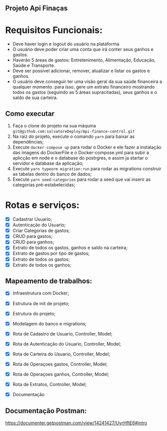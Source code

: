 ## Projeto Api Finaças

# Requisitos Funcionais:

- Deve haver login e logout do usuário na plataforma
- O usuário deve poder criar uma conta que irá conter seus ganhos e gastos.
- Haverão 5 áreas de gastos: Entretenimento, Alimentação, Educação, Saúde e Transporte.
- Deve ser possível adicionar, remover, atualizar e listar os gastos e ganhos.
- O usuário deve conseguir ter uma visão geral da sua saúde financeira a qualquer momento. para isso, gere um extrato financeiro mostrando todos os gastos (seguindo as 5 áreas supracitadas), seus ganhos e o saldo de sua carteira.

## Como executar

1. Faça o clone do projeto na sua máquina `git@github.com:salvatoreDeploy/Api-finance-control.git`
2. Na raiz do projeto, execute o comando `yarn` para baixar as dependências;
3. Execute `docker-compose up` para rodar o Docker e ele fazer a instalação das imagens do DockerFile e o Docker-compose.yml para subir a aplicção em node e o database do postrgres, e assim ja startar o servidor e database da aplicação;
4. Execute `yarn typeorm migration:run` para rodar as migrations construir as tabelas dentro do banco de dados;
5. Execute `yarn seed:categories` para rodar a seed que vai inserir as categorias pré-estabelecidas;

# Rotas e serviços:

- [x] Cadastrar Usuario;
- [x] Autenticação do Usuario;
- [x] Criar Categorias de gastos;
- [x] CRUD para gastos;
- [x] CRUD para ganhos;
- [x] Extrato de todos os gastos, ganhos e saldo na carteira;
- [x] Extrato de gastos por tipo de gastos;
- [x] Extrato de todos os gastos;
- [x] Extrato de todos os ganhos;

## Mapeamento de trabalhos:

- [x] Infraestrutura com Docker;
- [x] Estrutura de init de projeto;
- [x] Estrutura do projeto;
- [x] Modelagem do banco e migrations;
- [x] Rota de Cadastro de Usuario, Controller, Model;
- [x] Rota de Autenticação do Usuario, Controller, Model;

- [x] Rota de Carteira do Usuario, Controller, Model;
- [x] Rota de Operaçoes gastos, Controller, Model;
- [x] Rota de Operaçoes ganhos, Controller, Model;
- [x] Rota de Extratos, Controller, Model;

- [x] Documentação

## Documentação Postman:

https://documenter.getpostman.com/view/14241427/UyrHftE6#intro
